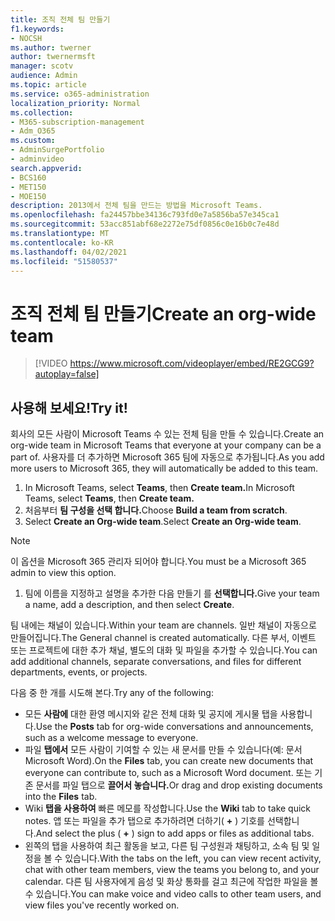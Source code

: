 ```yaml
---
title: 조직 전체 팀 만들기
f1.keywords:
- NOCSH
ms.author: twerner
author: twernermsft
manager: scotv
audience: Admin
ms.topic: article
ms.service: o365-administration
localization_priority: Normal
ms.collection:
- M365-subscription-management
- Adm_O365
ms.custom:
- AdminSurgePortfolio
- adminvideo
search.appverid:
- BCS160
- MET150
- MOE150
description: 2013에서 전체 팀을 만드는 방법을 Microsoft Teams.
ms.openlocfilehash: fa24457bbe34136c793fd0e7a5856ba57e345ca1
ms.sourcegitcommit: 53acc851abf68e2272e75df0856c0e16b0c7e48d
ms.translationtype: MT
ms.contentlocale: ko-KR
ms.lasthandoff: 04/02/2021
ms.locfileid: "51580537"
---
```

# <a name="create-an-org-wide-team"></a><span data-ttu-id="6c1f2-103">조직 전체 팀 만들기</span><span class="sxs-lookup"><span data-stu-id="6c1f2-103">Create an org-wide team</span></span>

> [!VIDEO https://www.microsoft.com/videoplayer/embed/RE2GCG9?autoplay=false]

## <a name="try-it"></a><span data-ttu-id="6c1f2-104">사용해 보세요!</span><span class="sxs-lookup"><span data-stu-id="6c1f2-104">Try it!</span></span>

<span data-ttu-id="6c1f2-105">회사의 모든 사람이 Microsoft Teams 수 있는 전체 팀을 만들 수 있습니다.</span><span class="sxs-lookup"><span data-stu-id="6c1f2-105">Create an org-wide team in Microsoft Teams that everyone at your company can be a part of.</span></span> <span data-ttu-id="6c1f2-106">사용자를 더 추가하면 Microsoft 365 팀에 자동으로 추가됩니다.</span><span class="sxs-lookup"><span data-stu-id="6c1f2-106">As you add more users to Microsoft 365, they will automatically be added to this team.</span></span>

1. <span data-ttu-id="6c1f2-107">In Microsoft Teams, select **Teams**, then **Create team.**</span><span class="sxs-lookup"><span data-stu-id="6c1f2-107">In Microsoft Teams, select  **Teams**, then **Create team.**</span></span>
2. <span data-ttu-id="6c1f2-108">처음부터 **팀 구성을 선택 합니다.**</span><span class="sxs-lookup"><span data-stu-id="6c1f2-108">Choose  **Build a team from scratch**.</span></span>
3. <span data-ttu-id="6c1f2-109">Select  **Create an Org-wide team**.</span><span class="sxs-lookup"><span data-stu-id="6c1f2-109">Select  **Create an Org-wide team**.</span></span>

> [!NOTE]
> <span data-ttu-id="6c1f2-110">이 옵션을 Microsoft 365 관리자 되어야 합니다.</span><span class="sxs-lookup"><span data-stu-id="6c1f2-110">You must be a Microsoft 365 admin to view this option.</span></span>

1. <span data-ttu-id="6c1f2-111">팀에 이름을 지정하고 설명을 추가한 다음 만들기 를 **선택합니다.**</span><span class="sxs-lookup"><span data-stu-id="6c1f2-111">Give your team a name, add a description, and then select  **Create**.</span></span>

<span data-ttu-id="6c1f2-112">팀 내에는 채널이 있습니다.</span><span class="sxs-lookup"><span data-stu-id="6c1f2-112">Within your team are channels.</span></span> <span data-ttu-id="6c1f2-113">일반 채널이 자동으로 만들어집니다.</span><span class="sxs-lookup"><span data-stu-id="6c1f2-113">The General channel is created automatically.</span></span> <span data-ttu-id="6c1f2-114">다른 부서, 이벤트 또는 프로젝트에 대한 추가 채널, 별도의 대화 및 파일을 추가할 수 있습니다.</span><span class="sxs-lookup"><span data-stu-id="6c1f2-114">You can add additional channels, separate conversations, and files for different departments, events, or projects.</span></span>

<span data-ttu-id="6c1f2-115">다음 중 한 개를 시도해 본다.</span><span class="sxs-lookup"><span data-stu-id="6c1f2-115">Try any of the following:</span></span>

- <span data-ttu-id="6c1f2-116">모든  **사람에** 대한 환영 메시지와 같은 전체 대화 및 공지에 게시물 탭을 사용합니다.</span><span class="sxs-lookup"><span data-stu-id="6c1f2-116">Use the  **Posts** tab for org-wide conversations and announcements, such as a welcome message to everyone.</span></span>
- <span data-ttu-id="6c1f2-117">파일 **탭에서** 모든 사람이 기여할 수 있는 새 문서를 만들 수 있습니다(예: 문서 Microsoft Word).</span><span class="sxs-lookup"><span data-stu-id="6c1f2-117">On the  **Files** tab, you can create new documents that everyone can contribute to, such as a Microsoft Word document.</span></span> <span data-ttu-id="6c1f2-118">또는 기존 문서를 파일 탭으로 **끌어서 놓습니다.**</span><span class="sxs-lookup"><span data-stu-id="6c1f2-118">Or drag and drop existing documents into the  **Files** tab.</span></span>
- <span data-ttu-id="6c1f2-119">Wiki  **탭을 사용하여** 빠른 메모를 작성합니다.</span><span class="sxs-lookup"><span data-stu-id="6c1f2-119">Use the  **Wiki** tab to take quick notes.</span></span> <span data-ttu-id="6c1f2-120">앱 또는 파일을 추가 탭으로 추가하려면 더하기( **+** ) 기호를 선택합니다.</span><span class="sxs-lookup"><span data-stu-id="6c1f2-120">And select the plus ( **+** ) sign to add apps or files as additional tabs.</span></span>
- <span data-ttu-id="6c1f2-121">왼쪽의 탭을 사용하여 최근 활동을 보고, 다른 팀 구성원과 채팅하고, 소속 팀 및 일정을 볼 수 있습니다.</span><span class="sxs-lookup"><span data-stu-id="6c1f2-121">With the tabs on the left, you can view recent activity, chat with other team members, view the teams you belong to, and your calendar.</span></span> <span data-ttu-id="6c1f2-122">다른 팀 사용자에게 음성 및 화상 통화를 걸고 최근에 작업한 파일을 볼 수 있습니다.</span><span class="sxs-lookup"><span data-stu-id="6c1f2-122">You can make voice and video calls to other team users, and view files you've recently worked on.</span></span>